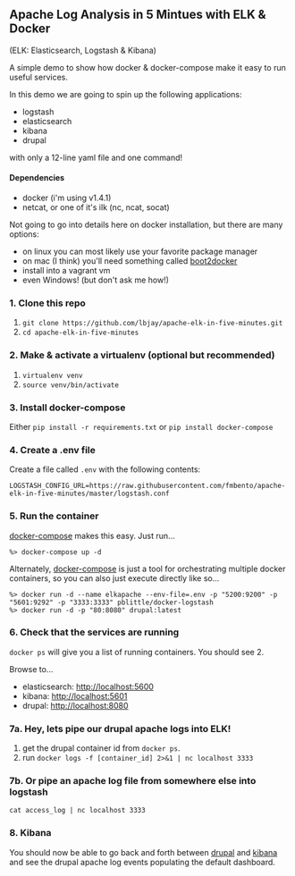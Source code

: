 ## Apache Log Analysis in 5 Mintues with ELK & Docker

(ELK: Elasticsearch, Logstash & Kibana)

A simple demo to show how docker & docker-compose make it easy to run useful services.

In this demo we are going to spin up the following applications:

* logstash
* elasticsearch
* kibana
* drupal

with only a 12-line yaml file and one command!

#### Dependencies
* docker (i'm using v1.4.1)
* netcat, or one of it's ilk (nc, ncat, socat)

Not going to go into details here on docker installation, but there are many options:

* on linux you can most likely use your favorite package manager
* on mac (I think) you'll need something called [boot2docker](http://boot2docker.io/)
* install into a vagrant vm
* even Windows! (but don't ask me how!)

### 1. Clone this repo

1. `git clone https://github.com/lbjay/apache-elk-in-five-minutes.git`
1. `cd apache-elk-in-five-minutes`

### 2. Make & activate a virtualenv (optional but recommended)

1. `virtualenv venv`
1. `source venv/bin/activate`

### 3. Install docker-compose

Either `pip install -r requirements.txt` or `pip install docker-compose`

### 4. Create a .env file

Create a file called `.env` with the following contents:

```
LOGSTASH_CONFIG_URL=https://raw.githubusercontent.com/fmbento/apache-elk-in-five-minutes/master/logstash.conf
```

### 5. Run the container

[docker-compose](https://docs.docker.com/compose/)  makes this easy. Just run...

    %> docker-compose up -d

Alternately, [docker-compose](https://docs.docker.com/compose/) is just a tool for orchestrating multiple docker containers, so you can also just execute directly like so...

    %> docker run -d --name elkapache --env-file=.env -p "5200:9200" -p "5601:9292" -p "3333:3333" pblittle/docker-logstash
    %> docker run -d -p "80:8080" drupal:latest


### 6. Check that the services are running

`docker ps` will give you a list of running containers. You should see 2.

Browse to...

* elasticsearch: [http://localhost:5600]()
* kibana: [http://localhost:5601]()
* drupal: [http://localhost:8080]()

### 7a. Hey, lets pipe our drupal apache logs into ELK!

1. get the drupal container id from `docker ps`.
1. run `docker logs -f [container_id] 2>&1 | nc localhost 3333`

### 7b. Or pipe an apache log file from somewhere else into logstash

`cat access_log | nc localhost 3333`

### 8. Kibana

You should now be able to go back and forth between [drupal](http://localhost:8080) and [kibana](http://localhost:5601) and see the drupal apache log events populating the default dashboard.


